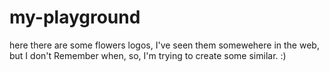 # my-playground
here there are some flowers logos, I've seen them somewehere in the web, but I don't Remember when, so, I'm trying to create some similar. :)

